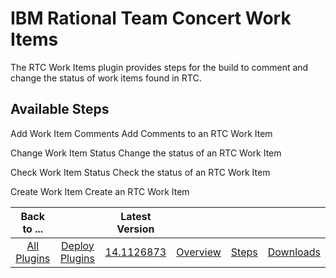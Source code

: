 
IBM Rational Team Concert Work Items
====================================

The RTC Work Items plugin provides steps for the build to comment and change the status of work items found in RTC.


Available Steps
---------------

Add Work Item Comments Add Comments to an RTC Work Item

Change Work Item Status Change the status of an RTC Work Item

Check Work Item Status Check the status of an RTC Work Item

Create Work Item Create an RTC Work Item



|Back to ...||Latest Version||||
| :---: | :---: | :---: | :---: | :---: | :---: |
|[All Plugins](../../index.md)|[Deploy Plugins](../README.md)|[14.1126873](https://raw.githubusercontent.com/UrbanCode/IBM-UCD-PLUGINS/main/files/plugin-air-RTC-WorkItems/ucd-plugin-air-RTC-WorkItems-14.1126873.zip)|[Overview](overview.md)|[Steps](steps.md)|[Downloads](downloads.md)|
